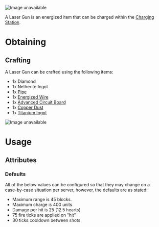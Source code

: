 ![Image unavailable](https://i.imgur.com/kXAFLQl.png)

A Laser Gun is an energized item that can be charged within the [Charging Station](Charging-Station).

# Obtaining

## Crafting

A Laser Gun can be crafted using the following items:

* 1x Diamond
* 1x Netherite Ingot
* 1x [Pipe](Pipe)
* 1x [Energized Wire](Energized-Wire)
* 1x [Advanced Circuit Board](Advanced-Circuit-Board)
* 1x [Copper Dust](Copper-Dust)
* 1x [Titanium Ingot](Titanium-Ingot)

![Image unavailable](https://i.imgur.com/bWWSsW1.png)

# Usage

## Attributes

### Defaults

All of the below values can be configured so that they may change on a case-by-case situation per server, however, the defaults are as stated:
* Maximum range is 45 blocks.
* Maximum charge is 400 units
* Damage per hit is 25 (12.5 hearts)
* 75 fire ticks are applied on "hit"
* 30 ticks cooldown between shots